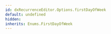 ```yaml
---
id: dxRecurrenceEditor.Options.firstDayOfWeek
default: undefined
hidden: 
inherits: Enums.FirstDayOfWeek
---
```

